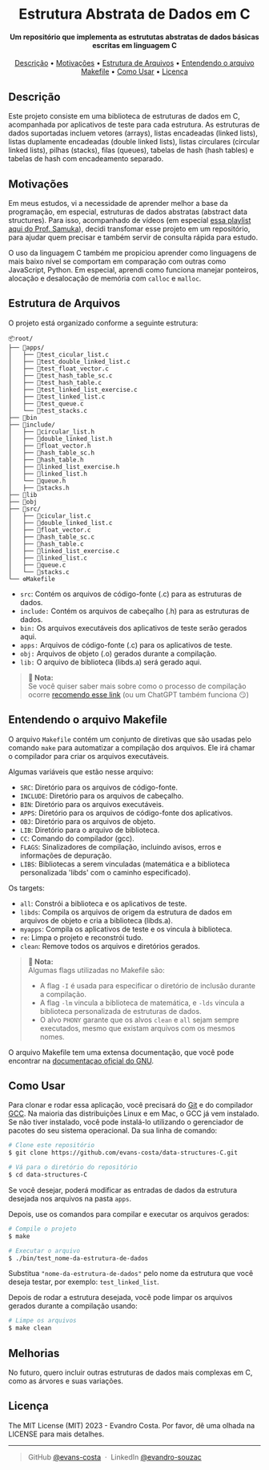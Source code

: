 <h1 align="center">
  <br>
   Estrutura Abstrata de Dados em C
  <br>
</h1>
<h4 align="center">Um repositório que implementa as estrututas abstratas de dados básicas escritas em linguagem C</h4>

<p align="center">
  <a href="#descrição">Descrição</a> •
  <a href="#motivações">Motivações</a> •
  <a href="#estrutura-de-arquivos">Estrutura de Arquivos</a> •
  <a href="#entendendo-o-arquivo-makefile">Entendendo o arquivo Makefile</a> •
  <a href="#como-usar">Como Usar</a> •
  <a href="#licença">Licença</a>
</p>

## Descrição

Este projeto consiste em uma biblioteca de estruturas de dados em C, acompanhada por aplicativos de teste para cada estrutura. As estruturas de dados suportadas incluem vetores (arrays), listas encadeadas (linked lists), listas duplamente encadeadas (double linked lists), listas circulares (circular linked lists), pilhas (stacks), filas (queues), tabelas de hash (hash tables) e tabelas de hash com encadeamento separado.

## Motivações

Em meus estudos, vi a necessidade de aprender melhor a base da programação, em especial, estruturas de dados abstratas (abstract data structures). Para isso, acompanhado de vídeos (em especial [essa playlist aqui do Prof. Samuka](https://www.youtube.com/playlist?list=PL3ZslI15yo2r-gHJtjORRMRKMSNRpf7u5)), decidi transfomar esse projeto em um repositório, para ajudar quem precisar e também servir de consulta rápida para estudo.

O uso da linguagem C também me propiciou aprender como linguagens de mais baixo nível se comportam em comparação com outras como JavaScript, Python. Em especial, aprendi como funciona manejar ponteiros, alocação e desalocação de memória com `calloc` e `malloc`.

## Estrutura de Arquivos

O projeto está organizado conforme a seguinte estrutura:

```
📦root/
├── 📂apps/
│   ├── 📜test_cicular_list.c
│   ├── 📜test_double_linked_list.c
│   ├── 📜test_float_vector.c
│   ├── 📜test_hash_table_sc.c
│   ├── 📜test_hash_table.c
│   ├── 📜test_linked_list_exercise.c
│   ├── 📜test_linked_list.c
│   ├── 📜test_queue.c
│   └── 📜test_stacks.c
├── 📂bin
├── 📂include/
│   ├── 📜circular_list.h
│   ├── 📜double_linked_list.h
│   ├── 📜float_vector.h
│   ├── 📜hash_table_sc.h
│   ├── 📜hash_table.h
│   ├── 📜linked_list_exercise.h
│   ├── 📜linked_list.h
│   └── 📜queue.h
│   ├── 📜stacks.h
├── 📂lib
├── 📂obj
├── 📂src/
│   ├── 📜cicular_list.c
│   ├── 📜double_linked_list.c
│   ├── 📜float_vector.c
│   ├── 📜hash_table_sc.c
│   ├── 📜hash_table.c
│   ├── 📜linked_list_exercise.c
│   ├── 📜linked_list.c
│   ├── 📜queue.c
│   └── 📜stacks.c
└── ⚙️Makefile
```

- `src`: Contém os arquivos de código-fonte (.c) para as estruturas de dados.
- `include:` Contém os arquivos de cabeçalho (.h) para as estruturas de dados.
- `bin:` Os arquivos executáveis dos aplicativos de teste serão gerados aqui.
- `apps:` Arquivos de código-fonte (.c) para os aplicativos de teste.
- `obj:` Arquivos de objeto (.o) gerados durante a compilação.
- `lib:` O arquivo de biblioteca (libds.a) será gerado aqui.

> **📌 Nota:** </br>
> Se você quiser saber mais sobre como o processo de compilação ocorre [recomendo esse link](https://www.alura.com.br/artigos/o-que-e-compilacao) (ou um ChatGPT também funciona 😏)

## Entendendo o arquivo Makefile

O arquivo `Makefile` contém um conjunto de diretivas que são usadas pelo comando `make` para automatizar a compilação dos arquivos. Ele irá chamar o compilador para criar os arquivos executáveis.

Algumas variáveis que estão nesse arquivo:

- `SRC`: Diretório para os arquivos de código-fonte.
- `INCLUDE`: Diretório para os arquivos de cabeçalho.
- `BIN`: Diretório para os arquivos executáveis.
- `APPS`: Diretório para os arquivos de código-fonte dos aplicativos.
- `OBJ`: Diretório para os arquivos de objeto.
- `LIB`: Diretório para o arquivo de biblioteca.
- `CC`: Comando do compilador (gcc).
- `FLAGS`: Sinalizadores de compilação, incluindo avisos, erros e informações de depuração.
- `LIBS`: Bibliotecas a serem vinculadas (matemática e a biblioteca personalizada 'libds' com o caminho especificado).

Os targets:

- `all`: Constrói a biblioteca e os aplicativos de teste.
- `libds`: Compila os arquivos de origem da estrutura de dados em arquivos de objeto e cria a biblioteca (libds.a).
- `myapps`: Compila os aplicativos de teste e os vincula à biblioteca.
- `re`: Limpa o projeto e reconstrói tudo.
- `clean`: Remove todos os arquivos e diretórios gerados.

> **📌 Nota:** </br>
> Algumas flags utilizadas no Makefile são:
>
> - A flag `-I` é usada para especificar o diretório de inclusão durante a compilação.
> - A flag `-lm` vincula a biblioteca de matemática, e `-lds` vincula a biblioteca personalizada de estruturas de dados.
> - O alvo `PHONY` garante que os alvos `clean` e `all` sejam sempre executados, mesmo que existam arquivos com os mesmos nomes.

O arquivo Makefile tem uma extensa documentação, que você pode encontrar na [documentaçao oficial do GNU](https://www.gnu.org/software/make/manual/make.html#Makefile-Contents).

## Como Usar

Para clonar e rodar essa aplicação, você precisará do [Git](https://git-scm.com) e do compilador [GCC](https://gcc.gnu.org/). Na maioria das distribuições Linux e em Mac, o GCC já vem instalado. Se não tiver instalado, você pode instalá-lo utilizando o gerenciador de pacotes do seu sistema operacional. Da sua linha de comando:

```bash
# Clone este repositório
$ git clone https://github.com/evans-costa/data-structures-C.git

# Vá para o diretório do repositório
$ cd data-structures-C
```

Se você desejar, poderá modificar as entradas de dados da estrutura desejada nos arquivos na pasta `apps`.

Depois, use os comandos para compilar e executar os arquivos gerados:

```bash
# Compile o projeto
$ make

# Executar o arquivo
$ ./bin/test_nome-da-estrutura-de-dados
```

Substitua `"nome-da-estrutura-de-dados"` pelo nome da estrutura que você deseja testar, por exemplo: `test_linked_list`.

Depois de rodar a estrutura desejada, você pode limpar os arquivos gerados durante a compilação usando:

```bash
# Limpe os arquivos
$ make clean
```

## Melhorias

No futuro, quero incluir outras estruturas de dados mais complexas em C, como as árvores e suas variações.

## Licença

The MIT License (MIT) 2023 - Evandro Costa. Por favor, dê uma olhada na LICENSE para mais detalhes.

---

> GitHub [@evans-costa](https://github.com/evans-costa) &nbsp;&middot;&nbsp;
> LinkedIn [@evandro-souzac](https://www.linkedin.com/in/evandro-souzac/)
